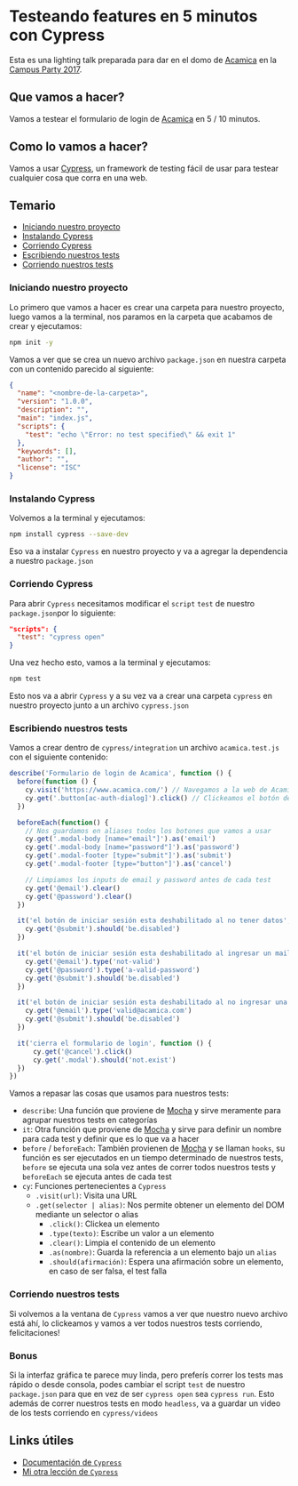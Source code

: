 # Testeando features en 5 minutos con Cypress
Esta es una lighting talk preparada para dar en el domo de [Acamica](https://acamica.com.ar) en la [Campus Party 2017](http://argentina.campus-party.org/).

## Que vamos a hacer?
Vamos a testear el formulario de login de [Acamica](https://www.acamica.com) en 5 / 10 minutos.

## Como lo vamos a hacer?
Vamos a usar [Cypress](https://cypress.io), un framework de testing fácil de usar para testear cualquier cosa que corra en una web.

## Temario
* [Iniciando nuestro proyecto](#iniciando-nuestro-proyecto)
* [Instalando Cypress](#instalando-cypress)
* [Corriendo Cypress](#corriendo-cypress)
* [Escribiendo nuestros tests](#escribiendo-nuestros-tests)
* [Corriendo nuestros tests](#corriendo-nuestros-tests)

### Iniciando nuestro proyecto
Lo primero que vamos a hacer es crear una carpeta para nuestro proyecto, luego vamos a la terminal, nos paramos en la carpeta que acabamos de crear y ejecutamos:
```bash
npm init -y
```
Vamos a ver que se crea un nuevo archivo `package.json` en nuestra carpeta con un contenido parecido al siguiente:
```json
{
  "name": "<nombre-de-la-carpeta>",
  "version": "1.0.0",
  "description": "",
  "main": "index.js",
  "scripts": {
    "test": "echo \"Error: no test specified\" && exit 1"
  },
  "keywords": [],
  "author": "",
  "license": "ISC"
}
```

### Instalando Cypress
Volvemos a la terminal y ejecutamos:
```bash
npm install cypress --save-dev
```
Eso va a instalar `Cypress` en nuestro proyecto y va a agregar la dependencia a nuestro `package.json`

### Corriendo Cypress
Para abrir `Cypress` necesitamos modificar el `script` `test` de nuestro `package.json`por lo siguiente:
```json
"scripts": {
  "test": "cypress open"
}
```
Una vez hecho esto, vamos a la terminal y ejecutamos:
```bash
npm test
```
Esto nos va a abrir `Cypress` y a su vez va a crear una carpeta `cypress` en nuestro proyecto junto a un archivo `cypress.json`

### Escribiendo nuestros tests
Vamos a crear dentro de `cypress/integration` un archivo `acamica.test.js` con el siguiente contenido:

```javascript
describe('Formulario de login de Acamica', function () {
  before(function () {
    cy.visit('https://www.acamica.com/') // Navegamos a la web de Acamica
    cy.get('.button[ac-auth-dialog]').click() // Clickeamos el botón de login para mostrar el modal
  })

  beforeEach(function() {
    // Nos guardamos en aliases todos los botones que vamos a usar
    cy.get('.modal-body [name="email"]').as('email')
    cy.get('.modal-body [name="password"]').as('password')
    cy.get('.modal-footer [type="submit"]').as('submit')
    cy.get('.modal-footer [type="button"]').as('cancel')

    // Limpiamos los inputs de email y password antes de cada test
    cy.get('@email').clear()
    cy.get('@password').clear()
  })

  it('el botón de iniciar sesión esta deshabilitado al no tener datos', function () {
    cy.get('@submit').should('be.disabled')
  })

  it('el botón de iniciar sesión esta deshabilitado al ingresar un mail incorrecto', function () {
    cy.get('@email').type('not-valid')
    cy.get('@password').type('a-valid-password')
    cy.get('@submit').should('be.disabled')
  })

  it('el botón de iniciar sesión esta deshabilitado al no ingresar una contraseña', function () {
    cy.get('@email').type('valid@acamica.com')
    cy.get('@submit').should('be.disabled')
  })

  it('cierra el formulario de login', function () {
      cy.get('@cancel').click()
      cy.get('.modal').should('not.exist')
  })
})
```

Vamos a repasar las cosas que usamos para nuestros tests:
* `describe`: Una función que proviene de [Mocha](https://mochajs.org/) y sirve meramente para agrupar nuestros tests en categorías
* `it`: Otra función que proviene de [Mocha](https://mochajs.org/) y sirve para definir un nombre para cada test y definir que es lo que va a hacer
* `before` / `beforeEach`: También provienen de [Mocha](https://mochajs.org/) y se llaman `hooks`, su función es ser ejecutados en un tiempo determinado de nuestros tests, `before` se ejecuta una sola vez antes de correr todos nuestros tests y `beforeEach` se ejecuta antes de cada test
* `cy`: Funciones pertenecientes a `Cypress`
  * `.visit(url)`: Visita una URL
  * `.get(selector | alias)`: Nos permite obtener un elemento del DOM mediante un selector o alias
    * `.click()`: Clickea un elemento
    * `.type(texto)`: Escribe un valor a un elemento
    * `.clear()`: Limpia el contenido de un elemento
    * `.as(nombre)`: Guarda la referencia a un elemento bajo un `alias`
    * `.should(afirmación)`: Espera una afirmación sobre un elemento, en caso de ser falsa, el test falla

### Corriendo nuestros tests
Si volvemos a la ventana de `Cypress` vamos a ver que nuestro nuevo archivo está ahí, lo clickeamos y vamos a ver todos nuestros tests corriendo, felicitaciones!

### Bonus
Si la interfaz gráfica te parece muy linda, pero preferís correr los tests mas rápido o desde consola, podes cambiar el script `test` de nuestro `package.json` para que en vez de ser `cypress open` sea `cypress run`. Esto además de correr nuestros tests en modo `headless`, va a guardar un video de los tests corriendo en `cypress/videos`

## Links útiles
* [Documentación de `Cypress`](https://docs.cypress.io/api/introduction/api.html)
* [Mi otra lección de `Cypress`](https://github.com/goncy/cypress-lesson)
